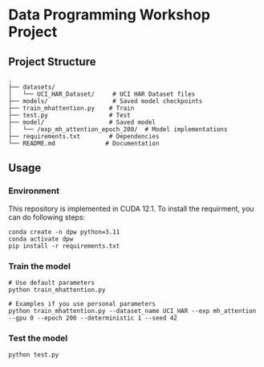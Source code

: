 # Data Programming Workshop Project

## Project Structure

```
.
├── datasets/
│   └── UCI_HAR_Dataset/     # UCI HAR Dataset files
├── models/                  # Saved model checkpoints
├── train_mhattention.py    # Train
├── test.py                 # Test
├── model/                  # Saved model
│   └── /exp_mh_attention_epoch_200/  # Model implementations
├── requirements.txt        # Dependencies
└── README.md              # Documentation
```

## Usage

### Environment
This repository is implemented in CUDA 12.1. To install the requirment, you can do following steps: 

```
conda create -n dpw python=3.11
conda activate dpw
pip install -r requirements.txt
```

### Train the model
```
# Use default parameters
python train_mhattention.py

# Examples if you use personal parameters
python train_mhattention.py --dataset_name UCI_HAR --exp mh_attention --gpu 0 --epoch 200 --deterministic 1 --seed 42
```

### Test the model
```
python test.py
```